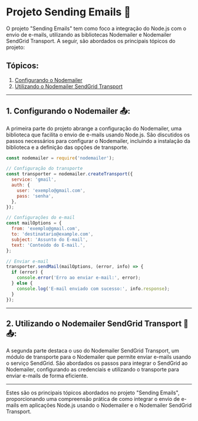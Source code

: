 # Projeto Sending Emails 📧

O projeto "Sending Emails" tem como foco a integração do Node.js com o envio de e-mails, utilizando as bibliotecas Nodemailer e Nodemailer SendGrid Transport. A seguir, são abordados os principais tópicos do projeto:

## Tópicos:
1. [Configurando o Nodemailer](#1-configurando-o-nodemailer)
2. [Utilizando o Nodemailer SendGrid Transport](#2-utilizando-o-nodemailer-sendgrid-transport)

---

## 1. Configurando o Nodemailer 📤:

A primeira parte do projeto abrange a configuração do Nodemailer, uma biblioteca que facilita o envio de e-mails usando Node.js. São discutidos os passos necessários para configurar o Nodemailer, incluindo a instalação da biblioteca e a definição das opções de transporte.
~~~javascript
const nodemailer = require('nodemailer');

// Configuração do transporte
const transporter = nodemailer.createTransport({
  service: 'gmail',
  auth: {
    user: 'exemplo@gmail.com',
    pass: 'senha',
  },
});

// Configurações do e-mail
const mailOptions = {
  from: 'exemplo@gmail.com',
  to: 'destinatario@example.com',
  subject: 'Assunto do E-mail',
  text: 'Conteúdo do E-mail.',
};

// Enviar e-mail
transporter.sendMail(mailOptions, (error, info) => {
  if (error) {
    console.error('Erro ao enviar e-mail:', error);
  } else {
    console.log('E-mail enviado com sucesso:', info.response);
  }
});
~~~

---

## 2. Utilizando o Nodemailer SendGrid Transport 📧📤:

A segunda parte destaca o uso do Nodemailer SendGrid Transport, um módulo de transporte para o Nodemailer que permite enviar e-mails usando o serviço SendGrid. São abordados os passos para integrar o SendGrid ao Nodemailer, configurando as credenciais e utilizando o transporte para enviar e-mails de forma eficiente.

---
Estes são os principais tópicos abordados no projeto "Sending Emails", proporcionando uma compreensão prática de como integrar o envio de e-mails em aplicações Node.js usando o Nodemailer e o Nodemailer SendGrid Transport.

